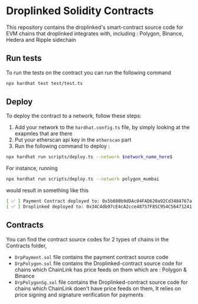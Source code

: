 # Droplinked Solidity Contracts
This repository contains the droplinked's smart-contract source code for EVM chains that droplinked integrates with, including : Polygon, Binance, Hedera and Ripple sidechain

## Run tests
To run the tests on the contract you can run the following command
```bash
npx hardhat test test/test.ts
```

## Deploy
To deploy the contract to a network, follow these steps: 
1. Add your network to the `hardhat.config.ts` file, by simply looking at the exapmles that are there
2. Put your etherscan api key in the `etherscan` part
3. Run the following command to deploy :
```bash
npx hardhat run scripts/deploy.ts --network $network_name_here$
```

For instance, running
```bash
npx hardhat run scripts/deploy.ts --network polygon_mumbai
```

would result in something like this
```bash
[ ✅ ] Payment Contract deployed to: 0x5b080b9dDAc04FAD620a92Cd3484767a38a10593
[ ✅ ] Droplinked deployed to: 0x34C4db97cE4cA2cce48757F85C954C5647124106 with fee: 100
```

## Contracts
You can find the contract source codes for 2 types of chains in the Contracts folder, 
- `DrpPayment.sol` file contains the payment contract source code
- `DrpPolygon.sol` file contains the Droplinked-contract source code for chains which ChainLink has price feeds on them which are : Polygon & Binance
- `DrpPolygonSg.sol` file contains the Droplinked-contract source code for chains which ChainLink doen't have price feeds on them, It relies on price signing and signature verification for payments
